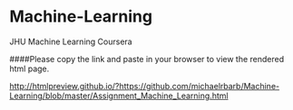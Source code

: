 # Machine-Learning
JHU Machine Learning Coursera 

####Please copy the link and paste in your browser to view the rendered html page. 

http://htmlpreview.github.io/?https://github.com/michaelrbarb/Machine-Learning/blob/master/Assignment_Machine_Learning.html


